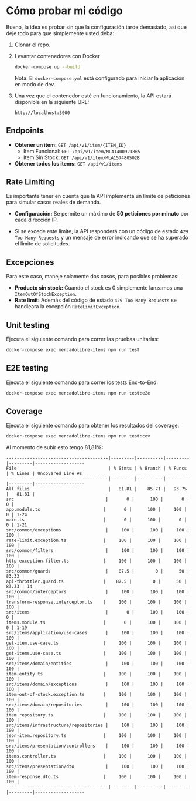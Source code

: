 # Cómo probar mi código

Bueno, la idea es probar sin que la configuración tarde demasiado, así que deje todo para que simplemente usted deba:


1.  Clonar el repo.
3.  Levantar contenedores con Docker

    ```bash
    docker-compose up --build
    ```
    Nota: El `docker-compose.yml` está configurado para iniciar la aplicación en modo de dev.

4.  Una vez que el contenedor esté en funcionamiento, la API estará disponible en la siguiente URL:

    `http://localhost:3000`
## Endpoints
* **Obtener un item:** `GET /api/v1/item/{ITEM_ID}`
  * Item Funcional: `GET /api/v1/item/MLA1400921865`
  * Item Sin Stock: `GET /api/v1/item/MLA1574805028`
* **Obtener todos los items:** `GET /api/v1/items`
## Rate Limiting

Es importante tener en cuenta que la API implementa un límite de peticiones para simular casos reales de demanda.

* **Configuración:** Se permite un máximo de **50 peticiones por minuto** por cada dirección IP.

* Si se excede este límite, la API responderá con un código de estado `429 Too Many Requests` y un mensaje de error indicando que se ha superado el límite de solicitudes.

## Excepciones

Para este caso, maneje solamente dos casos, para posibles problemas:

* **Producto sin stock:** Cuando el stock es 0 simplemente lanzamos una `ItemOutOfStockException`.
* **Rate limit:** Además del código de estado `429 Too Many Requests` se handleara la excepción `RateLimitException`.


## Unit testing

Ejecuta el siguiente comando para correr las pruebas unitarias:

```bash
docker-compose exec mercadolibre-items npm run test
```

## E2E testing

Ejecuta el siguiente comando para correr los tests End-to-End:

```bash
docker-compose exec mercadolibre-items npm run test:e2e
```

## Coverage

Ejecuta el siguiente comando para obtener los resultados del coverage:

```bash
docker-compose exec mercadolibre-items npm run test:cov
```

Al momento de subir esto tengo 81,81%:
```
---------------------------------------|---------|----------|---------|---------|-------------------
File                                   | % Stmts | % Branch | % Funcs | % Lines | Uncovered Line #s
---------------------------------------|---------|----------|---------|---------|-------------------
All files                              |   81.81 |    85.71 |   93.75 |   81.81 |                   
src                                   |       0 |      100 |       0 |       0 |                   
app.module.ts                        |       0 |      100 |     100 |       0 | 1-24              
main.ts                              |       0 |      100 |       0 |       0 | 1-21              
src/common/exceptions                 |     100 |      100 |     100 |     100 |                   
rate-limit.exception.ts              |     100 |      100 |     100 |     100 |                   
src/common/filters                    |     100 |      100 |     100 |     100 |                   
http-exception.filter.ts             |     100 |      100 |     100 |     100 |                   
src/common/guards                     |    87.5 |        0 |      50 |   83.33 |                   
api-throttler.guard.ts               |    87.5 |        0 |      50 |   83.33 | 14                
src/common/interceptors               |     100 |      100 |     100 |     100 |                   
transform-response.interceptor.ts    |     100 |      100 |     100 |     100 |                   
src/items                             |       0 |      100 |     100 |       0 |                   
items.module.ts                      |       0 |      100 |     100 |       0 | 1-19              
src/items/application/use-cases       |     100 |      100 |     100 |     100 |                   
get-item.use-case.ts                 |     100 |      100 |     100 |     100 |                   
get-items.use-case.ts                |     100 |      100 |     100 |     100 |                   
src/items/domain/entities             |     100 |      100 |     100 |     100 |                   
item.entity.ts                       |     100 |      100 |     100 |     100 |                   
src/items/domain/exceptions           |     100 |      100 |     100 |     100 |                   
item-out-of-stock.exception.ts       |     100 |      100 |     100 |     100 |                   
src/items/domain/repositories         |     100 |      100 |     100 |     100 |                   
item.repository.ts                   |     100 |      100 |     100 |     100 |                   
src/items/infrastructure/repositories |     100 |      100 |     100 |     100 |                   
json-item.repository.ts              |     100 |      100 |     100 |     100 |                   
src/items/presentation/controllers    |     100 |      100 |     100 |     100 |                   
items.controller.ts                  |     100 |      100 |     100 |     100 |                   
src/items/presentation/dto            |     100 |      100 |     100 |     100 |                   
item-response.dto.ts                 |     100 |      100 |     100 |     100 |                   
---------------------------------------|---------|----------|---------|---------|-------------------
```